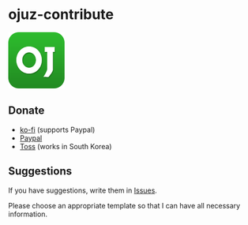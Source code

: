 # ojuz-contribute

![oj.uz logo](114.png)

## Donate

- [ko-fi](https://ko-fi.com/ojuz_official) (supports Paypal)
- [Paypal](https://www.paypal.com/cgi-bin/webscr?cmd=_s-xclick&hosted_button_id=AS8N63743ACLA&source=url)
- [Toss](https://bnc.lt/RErc/ZuhRc6DEP4) (works in South Korea)

## Suggestions

If you have suggestions, write them in [Issues](https://github.com/ojuz/ojuz-contribute/issues).

Please choose an appropriate template so that I can have all necessary information.
